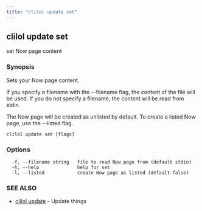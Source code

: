 ```yaml
---
title: "clilol update set"
---
```

## clilol update set

set Now page content

### Synopsis

Sets your Now page content.

If you specify a filename with the --filename flag, the content of the file
will be used. If you do not specify a filename, the content will be read
from stdin.

The Now page will be created as unlisted by default. To create a listed
Now page, use the --listed flag.

```
clilol update set [flags]
```

### Options

```
  -f, --filename string   file to read Now page from (default stdin)
  -h, --help              help for set
  -l, --listed            create Now page as listed (default false)
```

### SEE ALSO

* [clilol update](clilol_update.md)	 - Update things

